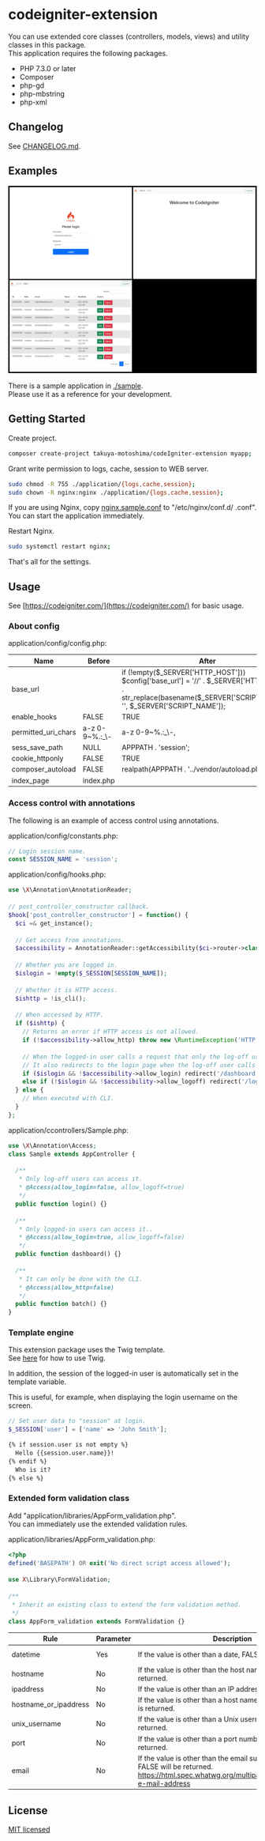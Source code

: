 # codeigniter-extension

You can use extended core classes (controllers, models, views) and utility classes in this package.  
This application requires the following packages.  
* PHP 7.3.0 or later
* Composer
* php-gd
* php-mbstring
* php-xml

## Changelog

See [CHANGELOG.md](./CHANGELOG.md).

## Examples

![screencap.jpg](https://raw.githubusercontent.com/takuya-motoshima/codeigniter-extension/master/documents/screencap.jpg)

There is a sample application in [./sample](./sample).  
Please use it as a reference for your development.

## Getting Started

Create project.  

```sh
composer create-project takuya-motoshima/codeIgniter-extension myapp;
```

Grant write permission to logs, cache, session to WEB server.  

```sh
sudo chmod -R 755 ./application/{logs,cache,session};
sudo chown -R nginx:nginx ./application/{logs,cache,session};
```

If you are using Nginx, copy [nginx.sample.conf](./nginx.sample.conf) to "/etc/nginx/conf.d/<Your application name> .conf".  
You can start the application immediately.  

Restart Nginx.  

```sh
sudo systemctl restart nginx;
```

That's all for the settings.

## Usage

See [https://codeigniter.com/](https://codeigniter.com/) for basic usage.  

### About config

application/config/config.php:  

<table>
  <thead>
    <tr>
      <th>Name</th>
      <th>Before</th>
      <th>After</th>
    </tr>
  </thead>
  <tbody>
    <tr>
      <td>base_url</td>
      <td></td>
      <td>if (!empty($_SERVER['HTTP_HOST'])) $config['base_url'] = '//' . $_SERVER['HTTP_HOST'] . str_replace(basename($_SERVER['SCRIPT_NAME']), '', $_SERVER['SCRIPT_NAME']);</td>
    </tr>
    <tr>
      <td>enable_hooks</td>
      <td>FALSE</td>
      <td>TRUE</td>
    </tr>
    <tr>
      <td>permitted_uri_chars</td>
      <td>a-z 0-9~%.:_\-</td>
      <td>a-z 0-9~%.:_\-,</td>
    </tr>
    <tr>
      <td>sess_save_path</td>
      <td>NULL</td>
      <td>APPPATH . 'session';</td>
    </tr>
    <tr>
      <td>cookie_httponly</td>
      <td>FALSE</td>
      <td>TRUE</td>
    </tr>
    <tr>
      <td>composer_autoload</td>
      <td>FALSE</td>
      <td>realpath(APPPATH . '../vendor/autoload.php');</td>
    </tr>
    <tr>
      <td>index_page</td>
      <td>index.php</td>
      <td></td>
    </tr>
  </tbody>
</table>

### Access control with annotations

The following is an example of access control using annotations.  

application/config/constants.php:  

```php
// Login session name.
const SESSION_NAME = 'session';
```

application/config/hooks.php:  

```php
use \X\Annotation\AnnotationReader;

// post_controller_constructor callback.
$hook['post_controller_constructor'] = function() {
  $ci =& get_instance();

  // Get access from annotations.
  $accessibility = AnnotationReader::getAccessibility($ci->router->class, $ci->router->method);

  // Whether you are logged in.
  $islogin = !empty($_SESSION[SESSION_NAME]);

  // Whether it is HTTP access.
  $ishttp = !is_cli();

  // When accessed by HTTP.
  if ($ishttp) {
    // Returns an error if HTTP access is not allowed.
    if (!$accessibility->allow_http) throw new \RuntimeException('HTTP access is not allowed.');

    // When the logged-in user calls a request that only the log-off user can access, redirect to the dashboard.
    // It also redirects to the login page when the log-off user calls a request that only the logged-in user can access.
    if ($islogin && !$accessibility->allow_login) redirect('/dashboard');
    else if (!$islogin && !$accessibility->allow_logoff) redirect('/login');
  } else {
    // When executed with CLI.
  }
};
```

application/ccontrollers/Sample.php:  

```php
use \X\Annotation\Access;
class Sample extends AppController {
  
  /**
   * Only log-off users can access it.
   * @Access(allow_login=false, allow_logoff=true)
   */
  public function login() {}
  
  /**
   * Only logged-in users can access it..
   * @Access(allow_login=true, allow_logoff=false)
   */
  public function dashboard() {}
  
  /**
   * It can only be done with the CLI.
   * @Access(allow_http=false)
   */
  public function batch() {}
}
```

### Template engine

This extension package uses the Twig template.  
See [here](https://twig.symfony.com/doc/3.x/) for how to use Twig.  

In addition, the session of the logged-in user is automatically set in the template variable.  

This is useful, for example, when displaying the login username on the screen. 

```php
// Set user data to "session" at login.
$_SESSION['user'] = ['name' => 'John Smith'];
```

```html
{% if session.user is not empty %}
  Hello {{session.user.name}}!
{% endif %}
  Who is it?
{% else %}
```

### Extended form validation class

Add "application/libraries/AppForm_validation.php".  
You can immediately use the extended validation rules.

application/libraries/AppForm_validation.php:  

```php
<?php
defined('BASEPATH') OR exit('No direct script access allowed');

use X\Library\FormValidation;

/**
 * Inherit an existing class to extend the form validation method.
 */
class AppForm_validation extends FormValidation {}
```

<table>
  <thead>
    <tr>
      <th>Rule</th>
      <th>Parameter</th>
      <th>Description</th>
      <th>Example</th>
    </tr>
  </thead>
  <tbody>
    <tr>
      <td>datetime</td>
      <td>Yes</td>
      <td>If the value is other than a date, FALSE is returned..</td>
      <td>datetime[Y-m-d H:i:s]</td>
    </tr>
    <tr>
      <td>hostname</td>
      <td>No</td>
      <td>If the value is other than the host name, FALSE is returned.</td>
      <td></td>
    </tr>
    <tr>
      <td>ipaddress</td>
      <td>No</td>
      <td>If the value is other than an IP address, FALSE is returned.</td>
      <td></td>
    </tr>
    <tr>
      <td>hostname_or_ipaddress</td>
      <td>No</td>
      <td>If the value is other than a host name or IP address, FALSE is returned.</td>
      <td></td>
    </tr>
    <tr>
      <td>unix_username</td>
      <td>No</td>
      <td>If the value is other than a Unix username, FALSE is returned.</td>
      <td></td>
    </tr>
    <tr>
      <td>port</td>
      <td>No</td>
      <td>If the value is other than a port number, FALSE is returned.</td>
      <td></td>
    </tr>
    <tr>
      <td>email</td>
      <td>No</td>
      <td>If the value is other than the email suggested in HTML5, FALSE will be returned.<br><a href="https://html.spec.whatwg.org/multipage/input.html#valid-e-mail-address">https://html.spec.whatwg.org/multipage/input.html#valid-e-mail-address</a></td>
      <td></td>
    </tr>
  </tbody>
</table>


## License

[MIT licensed](./LICENSE.txt)